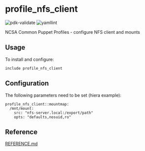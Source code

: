 # profile_nfs_client

![pdk-validate](https://github.com/ncsa/puppet-profile_nfs_client/workflows/pdk-validate/badge.svg)
![yamllint](https://github.com/ncsa/puppet-profile_nfs_client/workflows/yamllint/badge.svg)

NCSA Common Puppet Profiles - configure NFS client and mounts

## Usage

To install and configure:

```puppet
include profile_nfs_client
```

## Configuration

The following parameters need to be set (hiera example):
```
profile_nfs_client::mountmap:
  /mnt/mount:
    src: "nfs-server.local:/export/path"
    opts: "defaults,nosuid,ro"
```

## Reference

[REFERENCE.md](REFERENCE.md)
